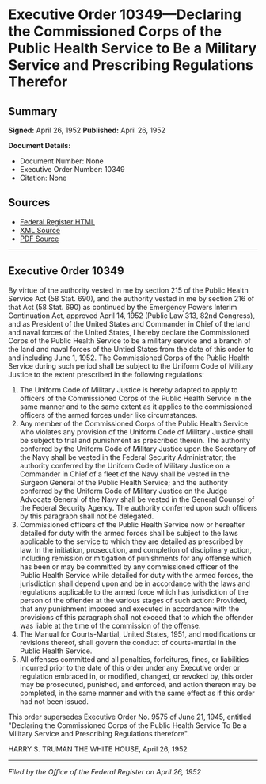 # Executive Order 10349—Declaring the Commissioned Corps of the Public Health Service to Be a Military Service and Prescribing Regulations Therefor

## Summary

**Signed:** April 26, 1952
**Published:** April 26, 1952

**Document Details:**
- Document Number: None
- Executive Order Number: 10349
- Citation: None

## Sources
- [Federal Register HTML](https://www.presidency.ucsb.edu/documents/executive-order-10349-declaring-the-commissioned-corps-the-public-health-service-be)
- [XML Source](None)
- [PDF Source](None)

---

## Executive Order 10349

By virtue of the authority vested in me by section 215 of the Public Health Service Act (58 Stat. 690), and the authority vested in me by section 216 of that Act (58 Stat. 690) as continued by the Emergency Powers Interim Continuation Act, approved April 14, 1952 (Public Law 313, 82nd Congress), and as President of the United States and Commander in Chief of the land and naval forces of the United States, I hereby declare the Commissioned Corps of the Public Health Service to be a military service and a branch of the land and naval forces of the Untied States from the date of this order to and including June 1, 1952. The Commissioned Corps of the Public Health Service during such period shall be subject to the Uniform Code of Military Justice to the extent prescribed in the following regulations:
1. The Uniform Code of Military Justice is hereby adapted to apply to officers of the Commissioned Corps of the Public Health Service in the same manner and to the same extent as it applies to the commissioned officers of the armed forces under like circumstances.
2. Any member of the Commissioned Corps of the Public Health Service who violates any provision of the Uniform Code of Military Justice shall be subject to trial and punishment as prescribed therein. The authority conferred by the Uniform Code of Military Justice upon the Secretary of the Navy shall be vested in the Federal Security Administrator; the authority conferred by the Uniform Code of Military Justice on a Commander in Chief of a fleet of the Navy shall be vested in the Surgeon General of the Public Health Service; and the authority conferred by the Uniform Code of Military Justice on the Judge Advocate General of the Navy shall be vested in the General Counsel of the Federal Security Agency. The authority conferred upon such officers by this paragraph shall not be delegated.
3. Commissioned officers of the Public Health Service now or hereafter detailed for duty with the armed forces shall be subject to the laws applicable to the service to which they are detailed as prescribed by law. In the initiation, prosecution, and completion of disciplinary action, including remission or mitigation of punishments for any offense which has been or may be committed by any commissioned officer of the Public Health Service while detailed for duty with the armed forces, the jurisdiction shall depend upon and be in accordance with the laws and regulations applicable to the armed force which has jurisdiction of the person of the offender at the various stages of such action: Provided, that any punishment imposed and executed in accordance with the provisions of this paragraph shall not exceed that to which the offender was liable at the time of the commission of the offense.
4. The Manual for Courts-Martial, United States, 1951, and modifications or revisions thereof, shall govern the conduct of courts-martial in the Public Health Service.
5. All offenses committed and all penalties, forfeitures, fines, or liabilities incurred prior to the date of this order under any Executive order or regulation embraced in, or modified, changed, or revoked by, this order may be prosecuted, punished, and enforced, and action thereon may be completed, in the same manner and with the same effect as if this order had not been issued.

This order supersedes Executive Order No. 9575 of June 21, 1945, entitled "Declaring the Commissioned Corps of the Public Health Service To Be a Military Service and Prescribing Regulations therefore".

HARRY S. TRUMAN
THE WHITE HOUSE,
April 26, 1952

---

*Filed by the Office of the Federal Register on April 26, 1952*
